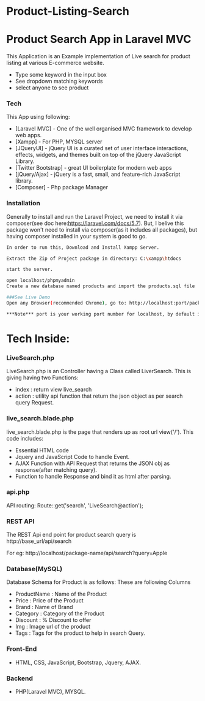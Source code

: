 # Product-Listing-Search

# Product Search App in Laravel MVC

This Application is an Example implementation of Live search for product listing at various E-commerce website. 
  - Type some keyword in the input box
  - See dropdown matching keywords
  - select anyone to see product
  

### Tech

This App using following:

* [Laravel MVC] - One of the well organised MVC framework to develop web apps.
* [Xampp] - For PHP, MYSQL server
* [JQueryUI] - jQuery UI is a curated set of user interface interactions, effects, widgets, and themes built on top of the jQuery JavaScript Library.
* [Twitter Bootstrap] - great UI boilerplate for modern web apps
* [jQuery/Ajax] - jQuery is a fast, small, and feature-rich JavaScript library.
* [Composer] - Php package Manager

### Installation

Generally to install and run the Laravel Project, we need to install it via composer(see doc here:https://laravel.com/docs/5.7). But, I belive this package won't need to install via composer(as it includes all packages), but having composer installed in your system is good to go.

```sh
In order to run this, Download and Install Xampp Server.

Extract the Zip of Project package in directory: C:\xampp\htdocs

start the server.

open localhost/phpmyadmin
Create a new database named products and import the products.sql file

###See Live Demo
Open any Browser(recommended Chrome), go to: http://localhost:port/package-name/public

***Note*** port is your working port number for localhost, by default its 80. change accordingly if its not available. 
```

# Tech Inside:

### LiveSearch.php 
LiveSearch.php is an Controller having a Class called LiverSearch. This is giving having two Functions:
- index : return view live_search
- action : utility api function that return the json object as per search query Request.

### live_search.blade.php
live_search.blade.php is the page that renders up as root url view('/').
This code includes:
- Essential HTML code
- Jquery and JavaScript Code to handle Event.
- AJAX Function with API Request that returns the JSON obj as response(after matching query).
- Function to handle Response and bind it as html after parsing.

### api.php
API routing:
Route::get('search', 'LiveSearch@action');

### REST API 
The REST Api end point for product search query is 
http://base_url/api/search

For eg: http://localhost/package-name/api/search?query=Apple

### Database(MySQL)
Database Schema for Product is as follows:
These are following Columns
- ProductName : Name of the Product
- Price : Price of the Product
- Brand : Name of Brand
- Category : Category of the Product
- Discount : % Discount to offer
- Img : Image url of the product
- Tags : Tags for the product to help in search Query.

### Front-End
- HTML, CSS, JavaScript, Bootstrap, Jquery, AJAX.

### Backend
- PHP(Laravel MVC), MYSQL. 

